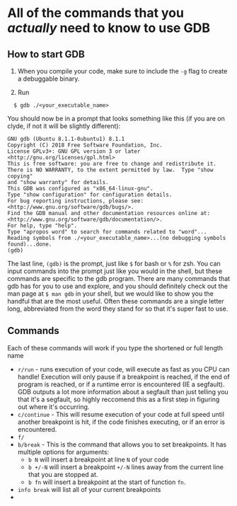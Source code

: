 # All of the commands that you *actually* need to know to use GDB

## How to start GDB
1. When you compile your code, make sure to include the `-g` flag to create a debuggable binary.

1. Run
```
  $ gdb ./<your_executable_name>
```

You should now be in a prompt that looks something like this (if you are on clyde, if not it will be slightly different):
```
GNU gdb (Ubuntu 8.1.1-0ubuntu1) 8.1.1
Copyright (C) 2018 Free Software Foundation, Inc.
License GPLv3+: GNU GPL version 3 or later <http://gnu.org/licenses/gpl.html>
This is free software: you are free to change and redistribute it.
There is NO WARRANTY, to the extent permitted by law.  Type "show copying"
and "show warranty" for details.
This GDB was configured as "x86_64-linux-gnu".
Type "show configuration" for configuration details.
For bug reporting instructions, please see:
<http://www.gnu.org/software/gdb/bugs/>.
Find the GDB manual and other documentation resources online at:
<http://www.gnu.org/software/gdb/documentation/>.
For help, type "help".
Type "apropos word" to search for commands related to "word"...
Reading symbols from ./<your_executable_name>...(no debugging symbols found)...done.
(gdb)
```
The last line, `(gdb)` is the prompt, just like `$` for bash or `%` for zsh. You can input commands into the prompt just like you would in the shell, but these commands are specific to the gdb program. There are many commands that gdb has for you to use and explore, and you should definitely check out the man page at `$ man gdb` in your shell, but we would like to show you the handful that are the most useful. Often these commands are a single letter long, abbreviated from the word they stand for so that it's super fast to use.

## Commands
Each of these commands will work if you type the shortened or full length name
- `r/run` - runs execution of your code, will execute as fast as you CPU can handle! Execution will only pause if a breakpoint is reached, if the end of program is reached, or if a runtime error is encountered (IE a segfault). GDB outputs a lot more information about a segfault than just telling you that it's a segfault, so highly reccomend this as a first step in figuring out where it's occurring.
- `c/continue` - This will resume execution of your code at full speed until another breakpoint is hit, if the code finishes executing, or if an error is encountered.
- `f/`
- `b/break` - This is the command that allows you to set breakpoints. It has multiple options for arguments:
  - `b N` will insert a breakpoint at line `N` of your code
  - `b +/-N` will insert a breakpoint `+/-N` lines away from the current line that you are stopped at.
  - `b fn` will insert a breakpoint at the start of function `fn`.
- `info break` will list all of your current breakpoints
-  